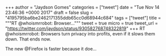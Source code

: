 
+++
author = "Jaydson Gomes"
categories = ["tweet"]
date = "Tue Nov 14 23:46:36 +0000 2017"
draft = false
slug = "4195795ba6be2462171355ddb65cc0d68944c684"
tags = ["tweet"]
title = """RT @whoismrrobot: Browser..."""
tweet = true
micro = true
tweet_url = "https://twitter.com/jaydson/status/930582768748322819"
+++
RT @whoismrrobot: Browsers turn privacy into profits, even if it slows them down. That ends now.

The new @Firefox is faster because it doe…
